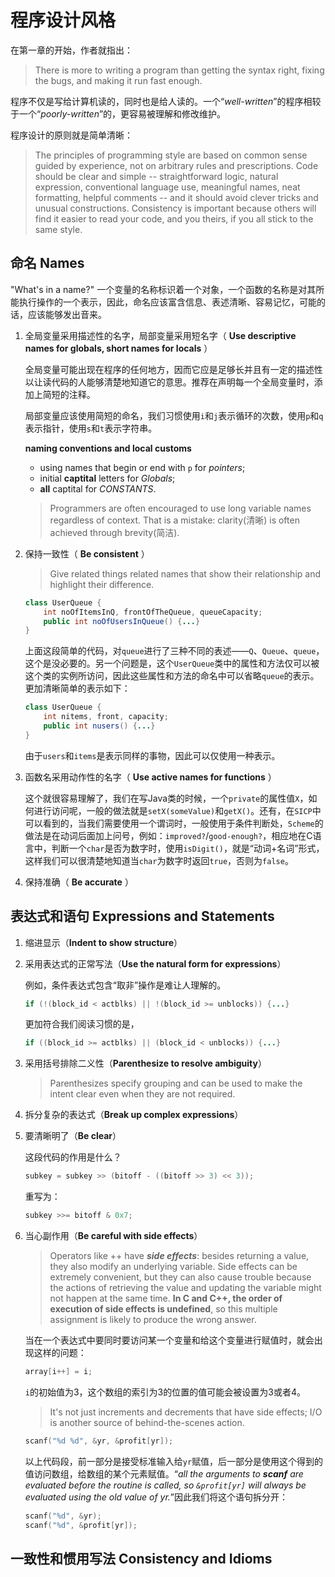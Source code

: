 # 程序设计风格

在第一章的开始，作者就指出：

> There is more to writing a program than getting the syntax right, fixing the bugs, and making it run fast enough.

程序不仅是写给计算机读的，同时也是给人读的。一个“*well-written*”的程序相较于一个“*poorly-written*”的，更容易被理解和修改维护。

程序设计的原则就是简单清晰：

> The principles of programming style are based on common sense guided by experience, not on arbitrary rules and prescriptions. Code should be clear and simple -- straightforward logic, natural expression, conventional language use, meaningful names, neat formatting, helpful comments -- and it should avoid clever tricks and unusual constructions. Consistency is important because others will find it easier to read your code, and you theirs, if you all stick to the same style.


## 命名 **Names**

"What's in a name?" 一个变量的名称标识着一个对象，一个函数的名称是对其所能执行操作的一个表示，因此，命名应该富含信息、表述清晰、容易记忆，可能的话，应该能够发出音来。

1. 全局变量采用描述性的名字，局部变量采用短名字（ **Use descriptive names for globals, short names for locals** ）

   全局变量可能出现在程序的任何地方，因而它应是足够长并且有一定的描述性以让读代码的人能够清楚地知道它的意思。推荐在声明每一个全局变量时，添加上简短的注释。

   局部变量应该使用简短的命名，我们习惯使用`i`和`j`表示循环的次数，使用`p`和`q`表示指针，使用`s`和`t`表示字符串。

   **naming conventions and local customs**

   * using names that begin or end with `p` for *pointers*;
   * initial **captital** letters for *Globals*;
   * **all** captital for *CONSTANTS*.

   > Programmers are often encouraged to use long variable names regardless of context. That is a mistake: clarity(清晰) is often achieved through brevity(简洁).

2. 保持一致性（ **Be consistent** ）

   > Give related things related names that show their relationship and highlight their difference.

   ```java
   class UserQueue {
       int noOfItemsInQ, frontOfTheQueue, queueCapacity;
       public int noOfUsersInQueue() {...}
   }
   ```

   上面这段简单的代码，对`queue`进行了三种不同的表述——`Q`、`Queue`、`queue`，这个是没必要的。另一个问题是，这个`UserQueue`类中的属性和方法仅可以被这个类的实例所访问，因此这些属性和方法的命名中可以省略`queue`的表示。更加清晰简单的表示如下：

   ```java
   class UserQueue {
       int nitems, front, capacity;
       public int nusers() {...}
   }
   ```

   由于`users`和`items`是表示同样的事物，因此可以仅使用一种表示。

3. 函数名采用动作性的名字（ **Use active names for functions** ）

   这个就很容易理解了，我们在写Java类的时候，一个`private`的属性值`X`，如何进行访问呢，一般的做法就是`setX(someValue)`和`getX()`。还有，在`SICP`中可以看到的，当我们需要使用一个谓词时，一般使用于条件判断处，`Scheme`的做法是在动词后面加上问号，例如：`improved?`/`good-enough?`，相应地在C语言中，判断一个`char`是否为数字时，使用`isDigit()`，就是“动词+名词”形式，这样我们可以很清楚地知道当`char`为数字时返回`true`，否则为`false`。

4. 保持准确（ **Be accurate** ）


## 表达式和语句 **Expressions and Statements**

1. 缩进显示（**Indent to show structure**）

2. 采用表达式的正常写法（**Use the natural form for expressions**）

   例如，条件表达式包含“取非”操作是难让人理解的。

   ```java
   if (!(block_id < actblks) || !(block_id >= unblocks)) {...}
   ```

   更加符合我们阅读习惯的是，

   ```java
   if ((block_id >= actblks) || (block_id < unblocks)) {...}
   ```

3. 采用括号排除二义性（**Parenthesize to resolve ambiguity**）

   > Parenthesizes specify grouping and can be used to make the intent clear even when they are not required.

4. 拆分复杂的表达式（**Break up complex expressions**）

5. 要清晰明了（**Be clear**）

   这段代码的作用是什么？

   ```c
   subkey = subkey >> (bitoff - ((bitoff >> 3) << 3));
   ```

   重写为：

   ```java
   subkey >>= bitoff & 0x7;
   ```

6. 当心副作用（**Be careful with side effects**）

   > Operators like ++ have ***side effects***: besides returning a value, they also modify an underlying variable. Side effects can be extremely convenient, but they can also cause trouble because the actions of retrieving the value and updating the variable might not happen at the same time. **In C and C++, the order of execution of side effects is undefined**, so this  multiple assignment is likely to produce the wrong answer.

   当在一个表达式中要同时要访问某一个变量和给这个变量进行赋值时，就会出现这样的问题：

   ```c
   array[i++] = i;
   ```

   `i`的初始值为3，这个数组的索引为3的位置的值可能会被设置为3或者4。

   > It's not just increments and decrements that have side effects; I/O is another source of behind-the-scenes action.

   ```c
   scanf("%d %d", &yr, &profit[yr]);
   ```

   以上代码段，前一部分是接受标准输入给`yr`赋值，后一部分是使用这个得到的值访问数组，给数组的某个元素赋值。“*all the arguments to **scanf** are evaluated before the routine is called, so `&profit[yr]` will always be evaluated using the old value of yr.*”因此我们将这个语句拆分开：

   ```c
   scanf("%d", &yr);
   scanf("%d", &profit[yr]);
   ```


## 一致性和惯用写法 **Consistency and Idioms**
